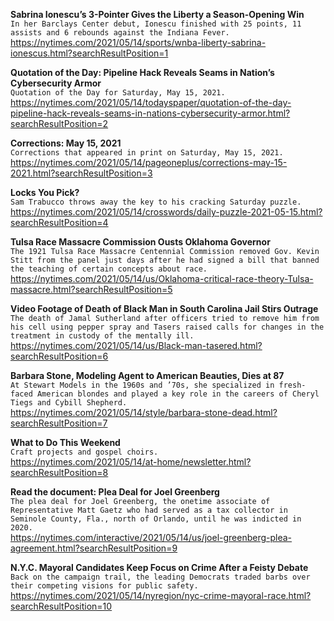 **Sabrina Ionescu’s 3-Pointer Gives the Liberty a Season-Opening Win**\
`In her Barclays Center debut, Ionescu finished with 25 points, 11 assists and 6 rebounds against the Indiana Fever.`\
https://nytimes.com/2021/05/14/sports/wnba-liberty-sabrina-ionescus.html?searchResultPosition=1

**Quotation of the Day: Pipeline Hack Reveals Seams in Nation’s Cybersecurity Armor**\
`Quotation of the Day for Saturday, May 15, 2021.`\
https://nytimes.com/2021/05/14/todayspaper/quotation-of-the-day-pipeline-hack-reveals-seams-in-nations-cybersecurity-armor.html?searchResultPosition=2

**Corrections: May 15, 2021**\
`Corrections that appeared in print on Saturday, May 15, 2021.`\
https://nytimes.com/2021/05/14/pageoneplus/corrections-may-15-2021.html?searchResultPosition=3

**Locks You Pick?**\
`Sam Trabucco throws away the key to his cracking Saturday puzzle.`\
https://nytimes.com/2021/05/14/crosswords/daily-puzzle-2021-05-15.html?searchResultPosition=4

**Tulsa Race Massacre Commission Ousts Oklahoma Governor**\
`The 1921 Tulsa Race Massacre Centennial Commission removed Gov. Kevin Stitt from the panel just days after he had signed a bill that banned the teaching of certain concepts about race.`\
https://nytimes.com/2021/05/14/us/Oklahoma-critical-race-theory-Tulsa-massacre.html?searchResultPosition=5

**Video Footage of Death of Black Man in South Carolina Jail Stirs Outrage**\
`The death of Jamal Sutherland after officers tried to remove him from his cell using pepper spray and Tasers raised calls for changes in the treatment in custody of the mentally ill.`\
https://nytimes.com/2021/05/14/us/Black-man-tasered.html?searchResultPosition=6

**Barbara Stone, Modeling Agent to American Beauties, Dies at 87**\
`At Stewart Models in the 1960s and ’70s, she specialized in fresh-faced American blondes and played a key role in the careers of Cheryl Tiegs and Cybill Shepherd.`\
https://nytimes.com/2021/05/14/style/barbara-stone-dead.html?searchResultPosition=7

**What to Do This Weekend**\
`Craft projects and gospel choirs.`\
https://nytimes.com/2021/05/14/at-home/newsletter.html?searchResultPosition=8

**Read the document: Plea Deal for Joel Greenberg**\
`The plea deal for Joel Greenberg, the onetime associate of Representative Matt Gaetz who had served as a tax collector in Seminole County, Fla., north of Orlando, until he was indicted in 2020.`\
https://nytimes.com/interactive/2021/05/14/us/joel-greenberg-plea-agreement.html?searchResultPosition=9

**N.Y.C. Mayoral Candidates Keep Focus on Crime After a Feisty Debate**\
`Back on the campaign trail, the leading Democrats traded barbs over their competing visions for public safety.`\
https://nytimes.com/2021/05/14/nyregion/nyc-crime-mayoral-race.html?searchResultPosition=10

